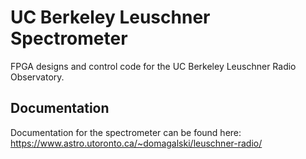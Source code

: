UC Berkeley Leuschner Spectrometer
==================================

FPGA designs and control code for the UC Berkeley Leuschner Radio Observatory.

Documentation
-------------

Documentation for the spectrometer can be found here:  
https://www.astro.utoronto.ca/~domagalski/leuschner-radio/

